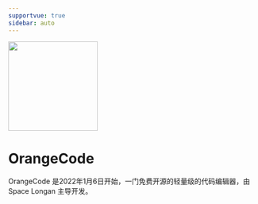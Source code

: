 ```yaml
---
supportvue: true
sidebar: auto
---
```


<img src="/orange-code-logo.svg" width = "180" height = "180"/>

# OrangeCode

OrangeCode 是2022年1月6日开始，一门免费开源的轻量级的代码编辑器，由 Space Longan 主导开发。



